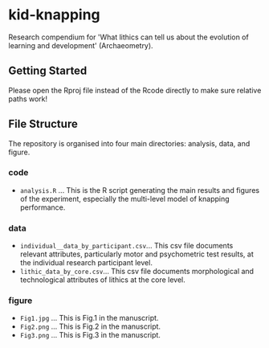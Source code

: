 # kid-knapping
Research compendium for 'What lithics can tell us about the evolution of learning and development' (Archaeometry).

## Getting Started
Please open the Rproj file instead of the Rcode directly to make sure relative paths work!

## File Structure
The repository is organised into four main directories: analysis, data, and figure.

### code
* `analysis.R` ... This is the R script generating the main results and figures of the experiment, especially the multi-level model of knapping performance.

### data
* `individual__data_by_participant.csv`... This csv file documents relevant attributes, particularly motor and psychometric test results, at the individual research participant level.
* `lithic_data_by_core.csv`... This csv file documents morphological and technological attributes of lithics at the core level.

### figure
* `Fig1.jpg` ... This is Fig.1 in the manuscript.
* `Fig2.png` ... This is Fig.2 in the manuscript.
* `Fig3.png` ... This is Fig.3 in the manuscript.
